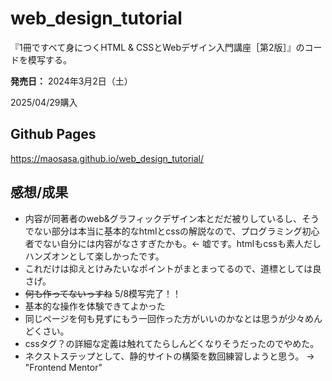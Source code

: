 # web_design_tutorial

『1冊ですべて身につくHTML & CSSとWebデザイン入門講座［第2版］』のコードを模写する。

**発売日：** 2024年3月2日（土）

2025/04/29購入

## Github Pages
<https://maosasa.github.io/web_design_tutorial/>

## 感想/成果

- 内容が同著者のweb&グラフィックデザイン本とだだ被りしているし、そうでない部分は本当に基本的なhtmlとcssの解説なので、プログラミング初心者でない自分には内容がなさすぎたかも。<- 嘘です。htmlもcssも素人だしハンズオンとして楽しかったです。
- これだけは抑えとけみたいなポイントがまとまってるので、道標としては良さげ。
- ~~何も作ってないっすね~~ 5/8模写完了！！
- 基本的な操作を体験できてよかった
- 同じページを何も見ずにもう一回作った方がいいのかなとは思うが少々めんどくさい。
- cssタグ？の詳細な定義は触れてたらしんどくなりそうだったのでやめた。
- ネクストステップとして、静的サイトの構築を数回練習しようと思う。 -> "Frontend Mentor"
